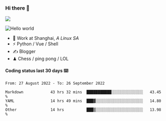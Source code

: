 ### Hi there 👋
![](https://komarev.com/ghpvc/?username=Xuhandsome)


<img src="https://github-readme-stats.vercel.app/api?username=XuHandsome&show_icons=true&theme=merko" alt="Hello world">

<br/>

- 🍻  Work at Shanghai, _A Linux SA_
- ⚡  Python / Vue / Shell
- ✍️  Blogger
- ♟  Chess / ping pong / LOL

#### Coding status last 30 days ⌨️

<!--START_SECTION:waka-->

```text
From: 27 August 2022 - To: 26 September 2022

Markdown            43 hrs 32 mins  ███████████░░░░░░░░░░░░░░   43.45 %
YAML                14 hrs 49 mins  ███▓░░░░░░░░░░░░░░░░░░░░░   14.80 %
Other               14 hrs          ███▒░░░░░░░░░░░░░░░░░░░░░   13.98 %
```

<!--END_SECTION:waka-->
